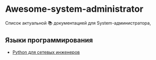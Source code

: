 # Awesome-system-administrator

Список актуальной 📚 документацией для System-администратора,



## Языки программирования

- [Python для сетевых инженеров](https://pyneng.readthedocs.io/ru/latest/index.html)
